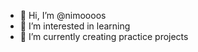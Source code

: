 - 👋 Hi, I’m @nimoooos
- 👀 I’m interested in learning
- 🌱 I’m currently creating practice projects

<!---
nimoooos/nimoooos is a ✨ special ✨ repository because its `README.md` (this file) appears on your GitHub profile.
You can click the Preview link to take a look at your changes.
--->
